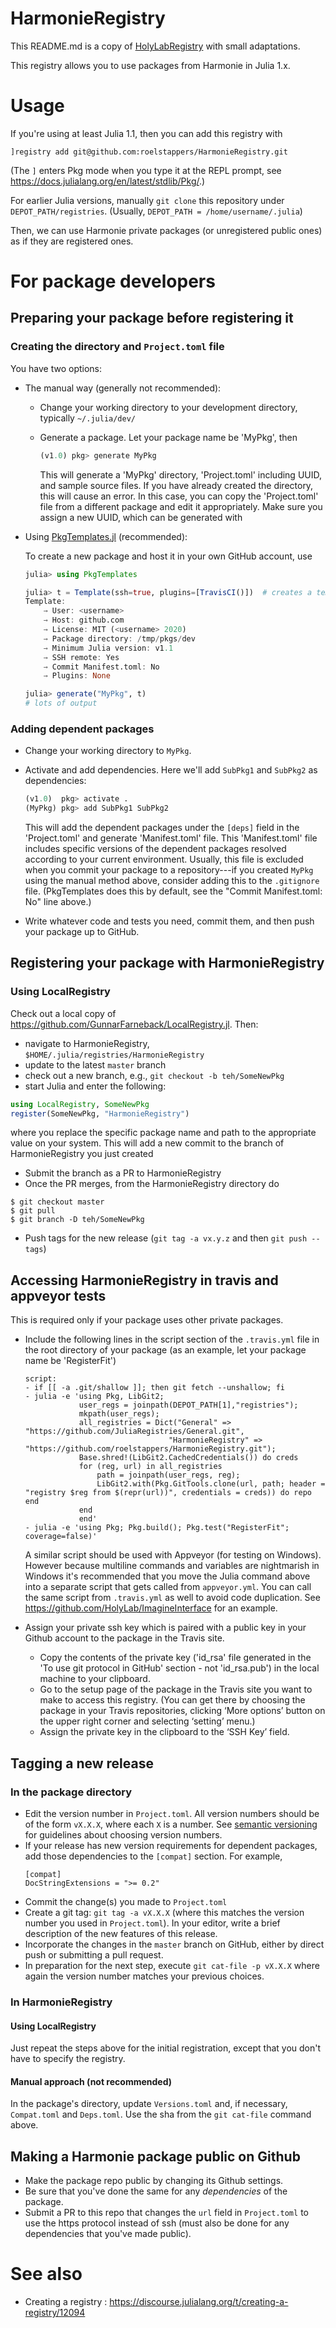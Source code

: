 # HarmonieRegistry

This README.md is a copy of [HolyLabRegistry](https://github.com/HolyLab/HolyLabRegistry) with small adaptations. 

This registry allows you to use packages from Harmonie in Julia 1.x.

# Usage

If you're using at least Julia 1.1, then you can add this registry with

```
]registry add git@github.com:roelstappers/HarmonieRegistry.git
```

(The `]` enters Pkg mode when you type it at the REPL prompt, see https://docs.julialang.org/en/latest/stdlib/Pkg/.)

For earlier Julia versions, manually `git clone` this repository under `DEPOT_PATH/registries`. (Usually, `DEPOT_PATH = /home/username/.julia`)

Then, we can use Harmonie private packages (or unregistered public ones) as if they are registered ones.

# For package developers

## Preparing your package before registering it

### Creating the directory and `Project.toml` file

You have two options:

- The manual way (generally not recommended):

  * Change your working directory to your development directory, typically `~/.julia/dev/`

  * Generate a package. Let your package name be 'MyPkg', then
    ```julia
    (v1.0) pkg> generate MyPkg
    ```
    This will generate a 'MyPkg' directory, 'Project.toml' including UUID, and sample source files.
    If you have already created the directory, this will cause an error.
    In this case, you can copy the 'Project.toml' file from a different package and edit it
    appropriately. Make sure you assign a new UUID, which can be generated with

- Using [PkgTemplates.jl](https://github.com/invenia/PkgTemplates.jl) (recommended):

  To create a new package and host it in your own GitHub account, use

  ```julia
  julia> using PkgTemplates

  julia> t = Template(ssh=true, plugins=[TravisCI()])  # creates a template for your personal account
  Template:
      → User: <username>
      → Host: github.com
      → License: MIT (<username> 2020)
      → Package directory: /tmp/pkgs/dev
      → Minimum Julia version: v1.1
      → SSH remote: Yes
      → Commit Manifest.toml: No
      → Plugins: None

  julia> generate("MyPkg", t)
  # lots of output
  ```

### Adding dependent packages

- Change your working directory to `MyPkg`.

- Activate and add dependencies. Here we'll add `SubPkg1` and `SubPkg2` as dependencies:
  ```julia
  (v1.0)  pkg> activate .
  (MyPkg) pkg> add SubPkg1 SubPkg2
  ```
  This will add the dependent packages under the `[deps]` field in the 'Project.toml' and generate 'Manifest.toml' file.
  This 'Manifest.toml' file includes  specific versions of the dependent packages resolved according to your current environment.
  Usually, this file is excluded when you commit your package to a repository---if you created `MyPkg`
  using the manual method above, consider adding this to the `.gitignore` file.
  (PkgTemplates does this by default, see the "Commit Manifest.toml: No" line above.)

- Write whatever code and tests you need, commit them, and then push your package up to GitHub.

## Registering your package with HarmonieRegistry

### Using LocalRegistry

Check out a local copy of https://github.com/GunnarFarneback/LocalRegistry.jl.
Then:

- navigate to HarmonieRegistry, `$HOME/.julia/registries/HarmonieRegistry`
- update to the latest `master` branch
- check out a new branch, e.g., `git checkout -b teh/SomeNewPkg`
- start Julia and enter the following:
```julia
using LocalRegistry, SomeNewPkg
register(SomeNewPkg, "HarmonieRegistry")
```
  where you replace the specific package name and path to the appropriate value on your system.
  This will add a new commit to the branch of HarmonieRegistry you just created
- Submit the branch as a PR to HarmonieRegistry
- Once the PR merges, from the HarmonieRegistry directory do
```
$ git checkout master
$ git pull
$ git branch -D teh/SomeNewPkg
```
- Push tags for the new release (`git tag -a vx.y.z` and then `git push --tags`)

## Accessing HarmonieRegistry in travis and appveyor tests

This is required only if your package uses other private packages.

- Include the following lines in the script section of the `.travis.yml` file in the root directory
  of your package (as an example, let your package name be 'RegisterFit')

  ```
  script:
  - if [[ -a .git/shallow ]]; then git fetch --unshallow; fi
  - julia -e 'using Pkg, LibGit2;
              user_regs = joinpath(DEPOT_PATH[1],"registries");
              mkpath(user_regs);
              all_registries = Dict("General" => "https://github.com/JuliaRegistries/General.git",
                                  "HarmonieRegistry" => "https://github.com/roelstappers/HarmonieRegistry.git");
              Base.shred!(LibGit2.CachedCredentials()) do creds
              for (reg, url) in all_registries
                  path = joinpath(user_regs, reg);
                  LibGit2.with(Pkg.GitTools.clone(url, path; header = "registry $reg from $(repr(url))", credentials = creds)) do repo end
              end
              end'
  - julia -e 'using Pkg; Pkg.build(); Pkg.test("RegisterFit"; coverage=false)'
  ```

  A similar script should be used with Appveyor (for testing on Windows).  However because multiline commands and variables are nightmarish in Windows it's recommended that you move the Julia command above into a separate script that gets called from `appveyor.yml`.  You can call the same script from `.travis.yml` as well to avoid code duplication.  See https://github.com/HolyLab/ImagineInterface for an example.

- Assign your private ssh key which is paired with a public key in your Github account to the package in the Travis site.
  * Copy the contents of the private key ('id_rsa' file generated in the 'To use git protocol in GitHub' section - not 'id_rsa.pub') in the local machine to your clipboard.
  * Go to the setup page of the package in the Travis site you want to make to access this registry. (You can get there by choosing the package in your Travis repositories, clicking ‘More options’ button on the upper right corner and selecting ‘setting’ menu.)
  * Assign the private key in the clipboard to the ‘SSH Key’ field.

## Tagging a new release

### In the package directory

- Edit the version number in `Project.toml`. All version numbers should be of the form `vX.X.X`, where each `X` is a number.
  See [semantic versioning](https://semver.org/) for guidelines about choosing version numbers.
- If your release has new version requirements for dependent packages, add those dependencies to the
  `[compat]` section. For example,
  ```
  [compat]
  DocStringExtensions = ">= 0.2"
  ```
- Commit the change(s) you made to `Project.toml`
- Create a git tag: `git tag -a vX.X.X` (where this matches the version number you used in `Project.toml`).
  In your editor, write a brief description of the new features of this release.
- Incorporate the changes in the `master` branch on GitHub, either by direct push or submitting a pull request.
- In preparation for the next step, execute `git cat-file -p vX.X.X` where again the version number matches your previous choices.

### In HarmonieRegistry

#### Using LocalRegistry

Just repeat the steps above for the initial registration, except that you don't have to specify the registry.

#### Manual approach (not recommended)

In the package's directory, update `Versions.toml` and, if necessary, `Compat.toml` and `Deps.toml`.
Use the sha from the `git cat-file` command above.

## Making a Harmonie package public on Github

- Make the package repo public by changing its Github settings.
- Be sure that you've done the same for any *dependencies* of the package.
- Submit a PR to this repo that changes the `url` field in `Project.toml` to use the https protocol instead of ssh (must also be done for any dependencies that you've made public).

# See also

- Creating a registry : https://discourse.julialang.org/t/creating-a-registry/12094